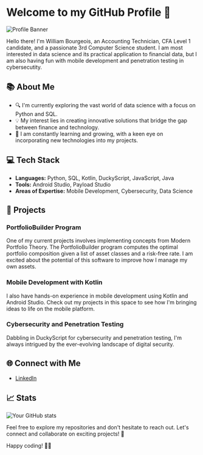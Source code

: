 # Welcome to my GitHub Profile 👋

![Profile Banner](https://user-images.githubusercontent.com/68487952/231051808-73d604e4-0e27-47c9-a2f4-9eb60461d8b6.png)

Hello there! I'm William Bourgeois, an Accounting Technician, CFA Level 1 candidate, and a passionate 3rd Computer Science student.
I am most interested in data science and its practical application to financial data, but I am also having fun with mobile development and penetration testing in cybersecutity.  

## 📚 About Me

- 🔍 I'm currently exploring the vast world of data science with a focus on Python and SQL.
- 💡 My interest lies in creating innovative solutions that bridge the gap between finance and technology.
- 🌱 I am constantly learning and growing, with a keen eye on incorporating new technologies into my projects.

## 💻 Tech Stack

- **Languages:** Python, SQL, Kotlin, DuckyScript, JavaScript, Java
- **Tools:** Android Studio, Payload Studio
- **Areas of Expertise:** Mobile Development, Cybersecurity, Data Science

## 🚀 Projects

### PortfolioBuilder Program
One of my current projects involves implementing concepts from Modern Portfolio Theory. The PortfolioBuilder program computes the optimal portfolio composition given a list of asset classes and a risk-free rate. I am excited about the potential of this software to improve how I manage my own assets.

### Mobile Development with Kotlin
I also have hands-on experience in mobile development using Kotlin and Android Studio. Check out my projects in this space to see how I'm bringing ideas to life on the mobile platform.

### Cybersecurity and Penetration Testing
Dabbling in DuckyScript for cybersecurity and penetration testing, I'm always intrigued by the ever-evolving landscape of digital security.

## 🌐 Connect with Me

- [LinkedIn]([in/williambourgeois2001](https://www.linkedin.com/in/williambourgeois2001/))

## 📈 Stats

![Your GitHub stats](https://github-readme-stats.vercel.app/api?username=willburgir&show_icons=true&theme=radical)

Feel free to explore my repositories and don't hesitate to reach out. Let's connect and collaborate on exciting projects! 🚀

Happy coding! 👨‍💻

